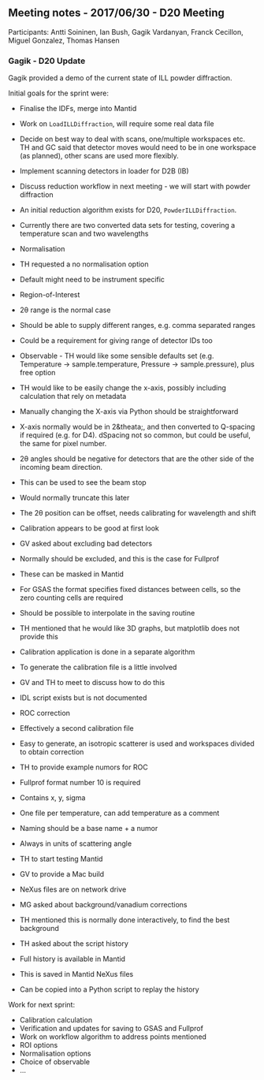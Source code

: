 ## Meeting notes - 2017/06/30 - D20 Meeting

Participants: Antti Soininen, Ian Bush, Gagik Vardanyan, Franck Cecillon, Miguel Gonzalez, Thomas Hansen

### Gagik - D20 Update

Gagik provided a demo of the current state of ILL powder diffraction.

Initial goals for the sprint were:
 * Finalise the IDFs, merge into Mantid
 * Work on `LoadILLDiffraction`, will require some real data file
 * Decide on best way to deal with scans, one/multiple workspaces etc. TH and GC said that detector moves would need to be in one workspace (as planned), other scans are used more flexibly.
 * Implement scanning detectors in loader for D2B (IB)
 * Discuss reduction workflow in next meeting - we will start with powder diffraction

 * An initial reduction algorithm exists for D20, `PowderILLDiffraction`.
 * Currently there are two converted data sets for testing, covering a temperature scan and two wavelengths
 * Normalisation
  * TH requested a no normalisation option
  * Default might need to be instrument specific
 * Region-of-Interest
  * 2&theta; range is the normal case
  * Should be able to supply different ranges, e.g. comma separated ranges
  * Could be a requirement for giving range of detector IDs too
 * Observable - TH would like some sensible defaults set (e.g. Temperature -> sample.temperature, Pressure -> sample.pressure), plus free option
 * TH would like to be easily change the x-axis, possibly including calculation that rely on metadata
  * Manually changing the X-axis via Python should be straightforward
 * X-axis normally would be in 2&theata;, and then converted to Q-spacing if required (e.g. for D4). dSpacing not so common, but could be useful, the same for pixel number.
 * 2&theta; angles should be negative for detectors that are the other side of the incoming beam direction.
  * This can be used to see the beam stop
  * Would normally truncate this later
  * The 2&theta; position can be offset, needs calibrating for wavelength and shift
 * Calibration appears to be good at first look
 * GV asked about excluding bad detectors
  * Normally should be excluded, and this is the case for Fullprof
  * These can be masked in Mantid
  * For GSAS the format specifies fixed distances between cells, so the zero counting cells are required
  * Should be possible to interpolate in the saving routine
 * TH mentioned that he would like 3D graphs, but matplotlib does not provide this
 * Calibration application is done in a separate algorithm
  * To generate the calibration file is a little involved
  * GV and TH to meet to discuss how to do this
  * IDL script exists but is not documented
 * ROC correction
  * Effectively a second calibration file
  * Easy to generate, an isotropic scatterer is used and workspaces divided to obtain correction
  * TH to provide example numors for ROC
 * Fullprof format number 10 is required
  * Contains x, y, sigma
  * One file per temperature, can add temperature as a comment
  * Naming should be a base name + a numor
  * Always in units of scattering angle
 * TH to start testing Mantid
  * GV to provide a Mac build
  * NeXus files are on network drive
 * MG asked about background/vanadium corrections
  * TH mentioned this is normally done interactively, to find the best background
 * TH asked about the script history
  * Full history is available in Mantid
  * This is saved in Mantid NeXus files
  * Can be copied into a Python script to replay the history 

Work for next sprint:
 * Calibration calculation
 * Verification and updates for saving to GSAS and Fullprof
 * Work on workflow algorithm to address points mentioned
  * ROI options
  * Normalisation options
  * Choice of observable
  * ...


